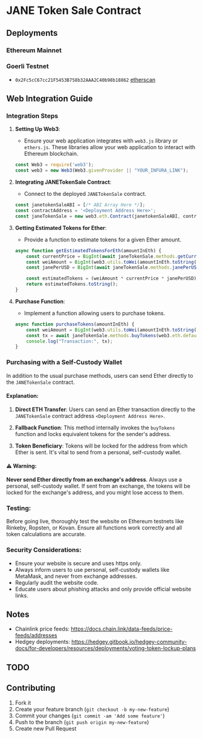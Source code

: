 # JANE Token Sale Contract

## Deployments

### Ethereum Mainnet

### Goerli Testnet
* `0x2Fc5cC67cc21F5453B758b32AAA2C40b98b18862` [etherscan](https://goerli.etherscan.io/address/0x2Fc5cC67cc21F5453B758b32AAA2C40b98b18862)

## **Web Integration Guide**

### **Integration Steps**

1. **Setting Up Web3**:
    - Ensure your web application integrates with `web3.js` library or `ethers.js`. These libraries allow your web application to interact with Ethereum blockchain.
    ```javascript
    const Web3 = require('web3');
    const web3 = new Web3(Web3.givenProvider || "YOUR_INFURA_LINK");
    ```

2. **Integrating JANETokenSale Contract**:
    - Connect to the deployed `JANETokenSale` contract.
    ```javascript
    const janetokenSaleABI = [/* ABI Array Here */];
    const contractAddress = '<Deployment Address Here>';
    const janeTokenSale = new web3.eth.Contract(janetokenSaleABI, contractAddress);
    ```

3. **Getting Estimated Tokens for Ether**:
    - Provide a function to estimate tokens for a given Ether amount.
    ```javascript
    async function getEstimatedTokensForEth(amountInEth) {
        const currentPrice = BigInt(await janeTokenSale.methods.getCurrentEthUsdPrice().call());
        const weiAmount = BigInt(web3.utils.toWei(amountInEth.toString(), 'ether'));
        const janePerUSD = BigInt(await janeTokenSale.methods.janePerUSD().call());

        const estimatedTokens = (weiAmount * currentPrice * janePerUSD) / (10n ** 18n);
        return estimatedTokens.toString();
    }
    ```

4. **Purchase Function**:
    - Implement a function allowing users to purchase tokens.
    ```javascript
    async function purchaseTokens(amountInEth) {
        const weiAmount = BigInt(web3.utils.toWei(amountInEth.toString(), 'ether'));
        const tx = await janeTokenSale.methods.buyTokens(web3.eth.defaultAccount).send({ value: weiAmount.toString() });
        console.log("Transaction:", tx);
    }
    ```

### **Purchasing with a Self-Custody Wallet**

In addition to the usual purchase methods, users can send Ether directly to the `JANETokenSale` contract.

#### **Explanation**:

1. **Direct ETH Transfer**: Users can send an Ether transaction directly to the `JANETokenSale` contract address `<Deployment Address Here>`.

2. **Fallback Function**: This method internally invokes the `buyTokens` function and locks equivalent tokens for the sender's address.

3. **Token Beneficiary**: Tokens will be locked for the address from which Ether is sent. It's vital to send from a personal, self-custody wallet.

#### ⚠️ **Warning**:

**Never send Ether directly from an exchange's address**. Always use a personal, self-custody wallet. If sent from an exchange, the tokens will be locked for the exchange's address, and you might lose access to them.

### **Testing**:

Before going live, thoroughly test the website on Ethereum testnets like Rinkeby, Ropsten, or Kovan. Ensure all functions work correctly and all token calculations are accurate.

### **Security Considerations**:

- Ensure your website is secure and uses https only.
- Always inform users to use personal, self-custody wallets like MetaMask, and never from exchange addresses.
- Regularly audit the website code.
- Educate users about phishing attacks and only provide official website links.


## Notes
* Chainlink price feeds: https://docs.chain.link/data-feeds/price-feeds/addresses
* Hedgey deployments: https://hedgey.gitbook.io/hedgey-community-docs/for-developers/resources/deployments/voting-token-lockup-plans

## TODO

## Contributing
1. Fork it
2. Create your feature branch (`git checkout -b my-new-feature`)
3. Commit your changes (`git commit -am 'Add some feature'`)
4. Push to the branch (`git push origin my-new-feature`)
5. Create new Pull Request

